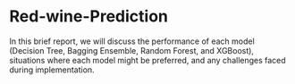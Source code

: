 # Red-wine-Prediction
In this brief report, we will discuss the performance of each model (Decision Tree, Bagging Ensemble, Random Forest, and XGBoost), situations where each model might be preferred, and any challenges faced during implementation.
